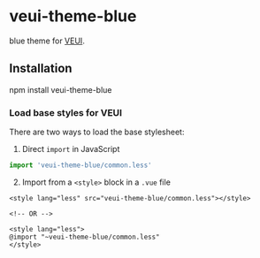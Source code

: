 # veui-theme-blue

blue theme for [VEUI](https://github.com/ecomfe/veui).

## Installation

npm install veui-theme-blue

### Load base styles for VEUI

There are two ways to load the base stylesheet:

1. Direct `import` in JavaScript

  ```js
  import 'veui-theme-blue/common.less'
  ```

2. Import from a `<style>` block in a `.vue` file

  ```vue
  <style lang="less" src="veui-theme-blue/common.less"></style>

  <!-- OR -->

  <style lang="less">
  @import "~veui-theme-blue/common.less"
  </style>
  ```
